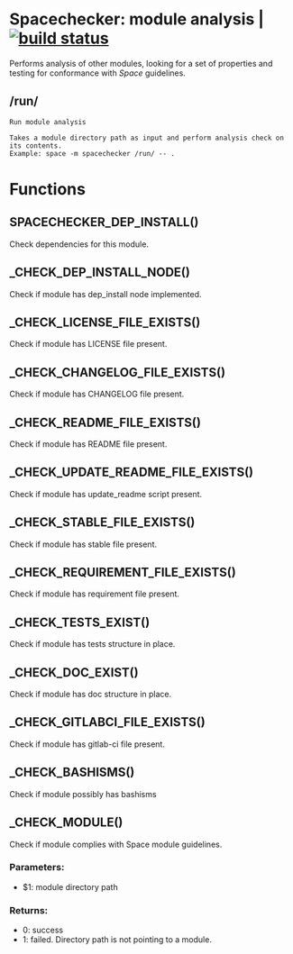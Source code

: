 # Spacechecker: module analysis | [![build status](https://gitlab.com/space-sh/spacechecker/badges/master/pipeline.svg)](https://gitlab.com/space-sh/spacechecker/commits/master)

Performs analysis of other modules, looking for a set of properties and testing for conformance with _Space_ guidelines.



## /run/
	Run module analysis

	Takes a module directory path as input and perform analysis check on its contents.
	Example: space -m spacechecker /run/ -- .
	


# Functions 

## SPACECHECKER\_DEP\_INSTALL()  
  
  
  
Check dependencies for this module.  
  
  
  
## \_CHECK\_DEP\_INSTALL\_NODE()  
  
  
  
Check if module has dep\_install node implemented.  
  
  
  
## \_CHECK\_LICENSE\_FILE\_EXISTS()  
  
  
  
Check if module has LICENSE file present.  
  
  
  
## \_CHECK\_CHANGELOG\_FILE\_EXISTS()  
  
  
  
Check if module has CHANGELOG file present.  
  
  
  
## \_CHECK\_README\_FILE\_EXISTS()  
  
  
  
Check if module has README file present.  
  
  
  
## \_CHECK\_UPDATE\_README\_FILE\_EXISTS()  
  
  
  
Check if module has update\_readme script present.  
  
  
  
## \_CHECK\_STABLE\_FILE\_EXISTS()  
  
  
  
Check if module has stable file present.  
  
  
  
## \_CHECK\_REQUIREMENT\_FILE\_EXISTS()  
  
  
  
Check if module has requirement file present.  
  
  
  
## \_CHECK\_TESTS\_EXIST()  
  
  
  
Check if module has tests structure in place.  
  
  
  
## \_CHECK\_DOC\_EXIST()  
  
  
  
Check if module has doc structure in place.  
  
  
  
## \_CHECK\_GITLABCI\_FILE\_EXISTS()  
  
  
  
Check if module has gitlab-ci file present.  
  
  
  
## \_CHECK\_BASHISMS()  
  
  
  
Check if module possibly has bashisms  
  
  
  
## \_CHECK\_MODULE()  
  
  
  
Check if module complies with Space module guidelines.  
  
### Parameters:  
- $1: module directory path  
  
### Returns:  
- 0: success  
- 1: failed. Directory path is not pointing to a module.  
  
  
  
